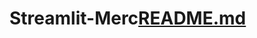 # Streamlit-Merc[README.md](https://github.com/RefadliDWiIlham/Streamlit-Merc/files/13191606/README.md)
